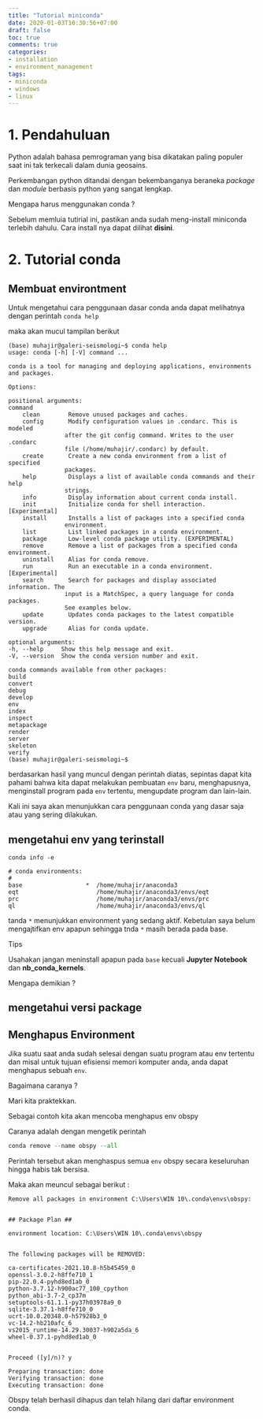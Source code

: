 ```yaml
---
title: "Tutorial miniconda"
date: 2020-01-03T10:30:56+07:00
draft: false
toc: true
comments: true
categories:
- installation
- environment_management
tags:
- miniconda
- windows
- linux
---
```


# 1. Pendahuluan

Python adalah bahasa pemrograman yang bisa dikatakan paling populer saat ini tak terkecali dalam dunia geosains.

Perkembangan python ditandai dengan bekembanganya beraneka *package* dan *module* berbasis python yang sangat lengkap.

Mengapa harus menggunakan conda ?

Sebelum memluia tutirial ini, pastikan anda sudah meng-install miniconda terlebih dahulu. Cara install nya dapat dilihat **disini**.

# 2. Tutorial conda

## Membuat environtment

Untuk mengetahui cara penggunaan dasar conda anda dapat melihatnya dengan perintah `conda help`

maka akan mucul tampilan berikut

	(base) muhajir@galeri-seismologi~$ conda help
	usage: conda [-h] [-V] command ...
	
	conda is a tool for managing and deploying applications, environments and packages.
	
	Options:
	
	positional arguments:
	command
		clean        Remove unused packages and caches.
		config       Modify configuration values in .condarc. This is modeled
					after the git config command. Writes to the user .condarc
					file (/home/muhajir/.condarc) by default.
		create       Create a new conda environment from a list of specified
					packages.
		help         Displays a list of available conda commands and their help
					strings.
		info         Display information about current conda install.
		init         Initialize conda for shell interaction. [Experimental]
		install      Installs a list of packages into a specified conda
					environment.
		list         List linked packages in a conda environment.
		package      Low-level conda package utility. (EXPERIMENTAL)
		remove       Remove a list of packages from a specified conda environment.
		uninstall    Alias for conda remove.
		run          Run an executable in a conda environment. [Experimental]
		search       Search for packages and display associated information. The
					input is a MatchSpec, a query language for conda packages.
					See examples below.
		update       Updates conda packages to the latest compatible version.
		upgrade      Alias for conda update.
	
	optional arguments:
	-h, --help     Show this help message and exit.
	-V, --version  Show the conda version number and exit.
	
	conda commands available from other packages:
	build
	convert
	debug
	develop
	env
	index
	inspect
	metapackage
	render
	server
	skeleton
	verify
	(base) muhajir@galeri-seismologi~$

berdasarkan hasil yang muncul dengan perintah diatas, sepintas dapat kita pahami bahwa kita dapat melakukan pembuatan `env` baru, menghapusnya, menginstall program pada `env` tertentu, mengupdate program dan lain-lain.

Kali ini saya akan menunjukkan cara penggunaan conda yang dasar saja atau yang sering dilakukan. 


## mengetahui env yang terinstall

```
conda info -e
```
	# conda environments:
	#
	base                  *  /home/muhajir/anaconda3
	eqt                      /home/muhajir/anaconda3/envs/eqt
	prc                      /home/muhajir/anaconda3/envs/prc
	ql                       /home/muhajir/anaconda3/envs/ql

tanda `*` menunjukkan environment yang sedang aktif. Kebetulan saya belum mengajtifkan env apapun sehingga tnda `*` masih berada pada base.

Tips

Usahakan jangan meninstall apapun pada `base` kecuali **Jupyter Notebook** dan **nb_conda_kernels**.

Mengapa demikian ?



## mengetahui versi package

## Menghapus Environment

Jika suatu saat anda sudah selesai dengan suatu program atau env tertentu dan misal untuk tujuan efisiensi memori komputer anda, anda dapat menghapus sebuah `env`.

Bagaimana caranya ?

Mari kita praktekkan. 

Sebagai contoh kita akan mencoba menghapus env obspy

Caranya adalah dengan mengetik perintah 

``` python
conda remove --name obspy --all
```

Perintah tersebut akan menghaspus semua `env` obspy secara keseluruhan hingga habis tak bersisa.

Maka akan meuncul sebagai berikut :
	
	Remove all packages in environment C:\Users\WIN 10\.conda\envs\obspy:
	
	
	## Package Plan ##
	
	environment location: C:\Users\WIN 10\.conda\envs\obspy
	
	
	The following packages will be REMOVED:
	
	ca-certificates-2021.10.8-h5b45459_0
	openssl-3.0.2-h8ffe710_1
	pip-22.0.4-pyhd8ed1ab_0
	python-3.7.12-h900ac77_100_cpython
	python_abi-3.7-2_cp37m
	setuptools-61.1.1-py37h03978a9_0
	sqlite-3.37.1-h8ffe710_0
	ucrt-10.0.20348.0-h57928b3_0
	vc-14.2-hb210afc_6
	vs2015_runtime-14.29.30037-h902a5da_6
	wheel-0.37.1-pyhd8ed1ab_0
	
	
	Proceed ([y]/n)? y
	
	Preparing transaction: done
	Verifying transaction: done
	Executing transaction: done
	
Obspy telah berhasil dihapus dan telah hilang dari daftar environment conda.